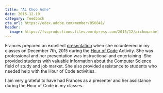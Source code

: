 ```yaml
---
title: "Ai Choo Ashe"
date: 2015-12-10
category: feedback
cta_url: https://edex.adobe.com/member/950841/
header:
  image: https://fvcproductions.files.wordpress.com/2015/12/aichooashe1.jpg
---
```


Frances prepared an excellent [presentation](http://fvcproductions.com/2015/12/07/hour-of-code-2015/) when she volunteered in my classes on December 7th, 2015 during the [Hour of Code](https://hourofcode.com/us) Activity. She was professional and her presentation was instructional and entertaining. She provided students with valuable information about the Computer Science field of study and job market. She also provided assistance to students who needed help with the Hour of Code activities.

I am very grateful to have had Frances as a presenter and her assistance during the Hour of Code in my classes.